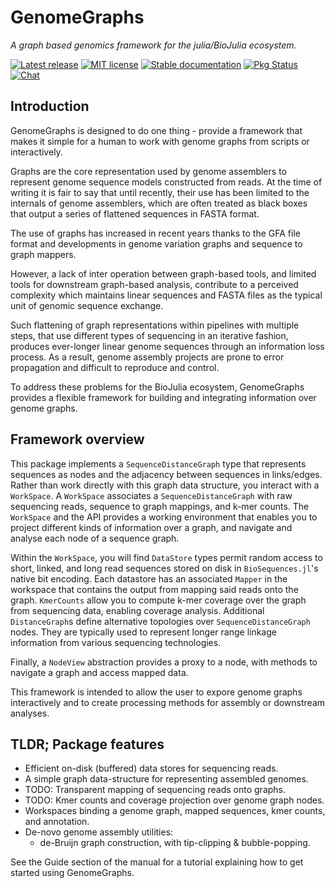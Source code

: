 # GenomeGraphs

_A graph based genomics framework for the julia/BioJulia ecosystem._

[![Latest release](https://img.shields.io/github/release/BioJulia/GenomeGraphs.svg)](https://github.com/BioJulia/GenomeGraphs/releases/latest)
[![MIT license](https://img.shields.io/badge/license-MIT-green.svg)](https://github.com/BioJulia/GenomeGraphs.jl/blob/master/LICENSE) 
[![Stable documentation](https://img.shields.io/badge/docs-stable-blue.svg)](https://biojulia.github.io/GenomeGraphs/stable)
[![Pkg Status](https://www.repostatus.org/badges/latest/wip.svg)](https://www.repostatus.org/#wip)
[![Chat](https://img.shields.io/gitter/room/BioJulia/GenomeGraphs.svg)](https://gitter.im/BioJulia/GenomeGraphs)

## Introduction

GenomeGraphs is designed to do one thing - provide a framework that makes it
simple for a human to work with genome graphs from scripts or interactively.

Graphs are the core representation used by genome assemblers to represent
genome sequence models constructed from reads. At the time of writing it is fair
to say that until recently, their use has been limited to the internals of
genome assemblers, which are often treated as black boxes that output a series
of flattened sequences in FASTA format.

The use of graphs has increased in recent years thanks to the GFA file format
and developments in genome variation graphs and sequence to graph mappers.

However, a lack of inter operation between graph-based tools, and limited tools
for downstream graph-based analysis, contribute to a perceived complexity which
maintains linear sequences and FASTA files as the typical unit of genomic sequence
exchange.

Such flattening of graph representations within pipelines with multiple steps,
that use different types of sequencing in an iterative fashion, produces
ever-longer linear genome sequences through an information loss process. 
As a result, genome assembly projects are prone to error propagation and
difficult to reproduce and control.

To address these problems for the BioJulia ecosystem, GenomeGraphs provides a
flexible framework for building and integrating information over genome graphs.

## Framework overview

This package implements a `SequenceDistanceGraph` type that represents sequences
as nodes and the adjacency between sequences in links/edges. Rather than work
directly with this graph data structure, you interact with a `WorkSpace`. A
`WorkSpace` associates a `SequenceDistanceGraph` with raw sequencing reads, 
sequence to graph mappings, and k-mer counts. The `WorkSpace` and the API 
provides a working environment that enables you to project different kinds of 
information over a graph, and navigate and analyse each node of a sequence graph.

Within the `WorkSpace`, you will find `DataStore` types permit random access to
short, linked, and long read sequences stored on disk in `BioSequences.jl`'s
native bit encoding. Each datastore has an associated `Mapper` in the workspace
that contains the output from mapping said reads onto the graph. `KmerCounts`
allow you to compute k-mer coverage over the graph from sequencing data, enabling
coverage analysis. Additional `DistanceGraph`s define alternative topologies over
`SequenceDistanceGraph` nodes. They are typically used to represent longer range
linkage information from various sequencing technologies.

Finally, a `NodeView` abstraction provides a proxy to a node, with methods to
navigate a graph and access mapped data.

This framework is intended to allow the user to expore genome graphs interactively
and to create processing methods for assembly or downstream analyses.

## TLDR; Package features

- Efficient on-disk (buffered) data stores for sequencing reads.
- A simple graph data-structure for representing assembled genomes.
- TODO: Transparent mapping of sequencing reads onto graphs.
- TODO: Kmer counts and coverage projection over genome graph nodes.
- Workspaces binding a genome graph, mapped sequences, kmer counts, and annotation.
- De-novo genome assembly utilities:
  - de-Bruijn graph construction, with tip-clipping & bubble-popping.

See the Guide section of the manual for a tutorial explaining how to get started
using GenomeGraphs.